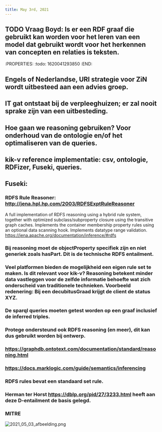 ```yaml
---
title: May 3rd, 2021
---
```


## TODO Vraag Boyd: Is er een RDF graaf die gebruikt kan worden voor het leren van een model dat gebruikt wordt voor het herkennen van concepten en relaties is teksten.
:PROPERTIES:
:todo: 1620041293850
:END:
## Engels of Nederlandse, URI strategie voor ZiN wordt uitbesteed aan een advies groep.
## IT gat ontstaat bij de verpleeghuizen; er zal nooit sprake zijn van een uitbesteding.
## Hoe gaan we reasoning gebruiken? Voor onderhoud van de ontologie en/of het optimaliseren van de queries.
## kik-v reference implementatie: csv, ontologie, RDFizer, Fuseki, queries.
## Fuseki:
### RDFS Rule Reasoner: http://jena.hpl.hp.com/2003/RDFSExptRuleReasoner
A full implementation of RDFS reasoning using a hybrid rule system, together with optimized subclass/subproperty closure using the transitive graph caches. Implements the container membership property rules using an optional data scanning hook. Implements datatype range validation.
https://jena.apache.org/documentation/inference/#rdfs
### Bij reasoning moet de objectProperty specifiek zijn en niet generiek zoals hasPart. Dit is de technische RDFS entailment.
### Veel platformen bieden de mogelijkheid een eigen **rule set** te maken. Is dit relevant voor kik-v? Reasoning betekent minder data vastleggen voor de zelfde informatie behoefte wat zich onderscheid van traditionele technieken. Voorbeeld redenering: Bij een decubitusGraad krijgt de client de status XYZ.
### De sparql queries moeten getest worden op een graaf inclusief de inferred triples.
### Protege ondersteund ook RDFS reasoning (en meer), dit kan dus gebruikt worden bij ontwerp.
### https://graphdb.ontotext.com/documentation/standard/reasoning.html
### https://docs.marklogic.com/guide/semantics/inferencing
### RDFS rules bevat een standaard set rule.
###
### Herman ter Horst https://dblp.org/pid/27/3233.html heeft aan deze D-entailment de basis gelegd.
### MITRE
![2021_05_03_afbeelding.png](https://cdn.logseq.com/%2F8f1ae382-5f18-4f77-89b5-10a6cfda69c53d467a3e-d08e-4100-8c5c-68ec6311868b2021_05_03_afbeelding.png?Expires=4773659492&Signature=bloM7z7y9CYcGGJtSim3SYvR6r9VUvfUroyW7TuBKKBiJ0l9vD2KvvL8l25-F-P3~mi3KIzFxzyrc7zhHgJmeGND1Qcib8jcoiNlEggKXb3sKPu05BsCVMzpysBplRwCZrlPlx6SKqfAan5OPuo0zqOV7TdI7yr09ZO4RQqw9kh2Wa5GHcBNCdKQBaNEdm8RGbAdTj7Oumca2t2YhBkl7C-MJySVIGGWAUrddw1nuu8FSREclqJV07~YFKECztnoIES-nxW4tGpZg1Qx6Lz80vrWi0QzQQPY43KRWvxqNMiS5XcJbDFbjPZUflLPR--4YSOYsN9OL3fXKV-8TBexvQ__&Key-Pair-Id=APKAJE5CCD6X7MP6PTEA)
###
